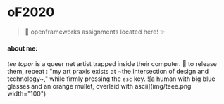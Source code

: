 # oF2020

> :eyes: openframeworks assignments located here! :sparkles:

#### about me:
*tee topor* is a queer net artist trapped inside their computer. :crystal_ball:
to release them, repeat : "my art praxis exists at ~the intersection of design and technology~," while firmly pressing the `esc` key. 
![a human with big blue glasses and an orange mullet, overlaid with ascii](img/teee.png width="100")  


